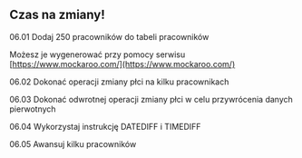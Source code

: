 ## Czas na zmiany!

06.01 Dodaj 250 pracowników do tabeli pracowników

Możesz je wygenerować przy pomocy serwisu [https://www.mockaroo.com/](https://www.mockaroo.com/)

06.02 Dokonać operacji zmiany płci na kilku pracownikach

06.03 Dokonać odwrotnej operacji zmiany płci w celu przywrócenia danych pierwotnych

06.04 Wykorzystaj instrukcję DATEDIFF i TIMEDIFF

06.05 Awansuj kilku pracowników